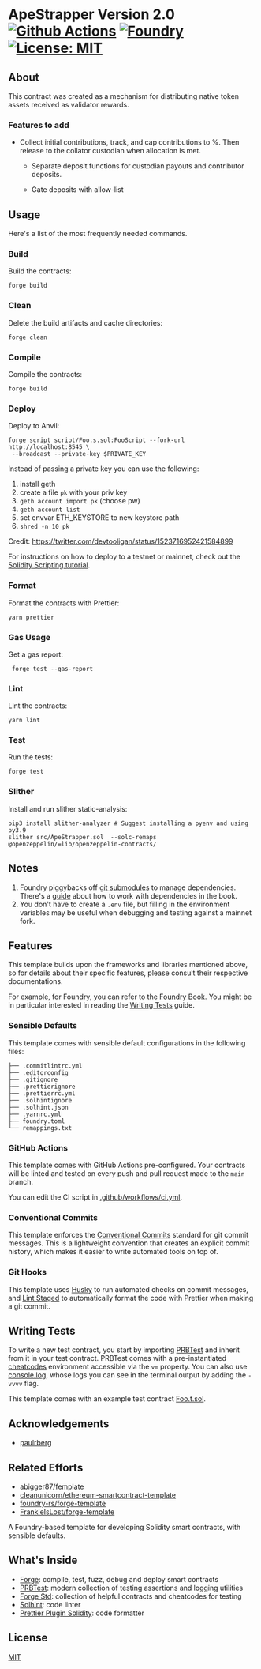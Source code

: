 # ApeStrapper Version 2.0 [![Github Actions][gha-badge]][gha] [![Foundry][foundry-badge]][foundry] [![License: MIT][license-badge]][license]
## About

  This contract was created as a mechanism for distributing native token assets received as validator rewards.
  
### Features to add

  - Collect initial contributions, track, and cap contributions to %. Then release to the collator custodian when allocation is met.
  
    - Separate deposit functions for custodian payouts and contributor deposits.
  
    - Gate deposits with allow-list
  
  
## Usage

Here's a list of the most frequently needed commands.

### Build

Build the contracts:

```
forge build
```

### Clean

Delete the build artifacts and cache directories:

```
forge clean
```

### Compile

Compile the contracts:

```
forge build
```

### Deploy

Deploy to Anvil:

```
forge script script/Foo.s.sol:FooScript --fork-url http://localhost:8545 \
 --broadcast --private-key $PRIVATE_KEY
```

Instead of passing a private key you can use the following:
1. install geth
2. create a file `pk` with your priv key
3. `geth account import pk` (choose pw)
4. `geth account list`
5. set envvar ETH_KEYSTORE to new keystore path
6. `shred -n 10 pk`

Credit: https://twitter.com/devtooligan/status/1523716952421584899

For instructions on how to deploy to a testnet or mainnet, check out the [Solidity Scripting tutorial](https://book.getfoundry.sh/tutorials/solidity-scripting.html).

### Format

Format the contracts with Prettier:

```
yarn prettier
```

### Gas Usage

Get a gas report:

```
 forge test --gas-report
```

### Lint

Lint the contracts:

```
yarn lint
```

### Test

Run the tests:

```
forge test
```
### Slither

Install and run slither static-analysis:
```
pip3 install slither-analyzer # Suggest installing a pyenv and using py3.9
slither src/ApeStrapper.sol  --solc-remaps @openzeppelin/=lib/openzeppelin-contracts/
```

## Notes

1. Foundry piggybacks off [git submodules](https://git-scm.com/book/en/v2/Git-Tools-Submodules) to manage dependencies. There's a [guide](https://book.getfoundry.sh/projects/dependencies.html) about how to work with dependencies in the book.
2. You don't have to create a `.env` file, but filling in the environment variables may be useful when debugging and testing against a mainnet fork.

## Features

This template builds upon the frameworks and libraries mentioned above, so for details about their specific features, please consult their respective documentations.

For example, for Foundry, you can refer to the [Foundry Book](https://book.getfoundry.sh/). You might be in particular interested in reading the [Writing Tests](https://book.getfoundry.sh/forge/writing-tests.html) guide.

### Sensible Defaults

This template comes with sensible default configurations in the following files:

```text
├── .commitlintrc.yml
├── .editorconfig
├── .gitignore
├── .prettierignore
├── .prettierrc.yml
├── .solhintignore
├── .solhint.json
├── .yarnrc.yml
├── foundry.toml
└── remappings.txt
```

### GitHub Actions

This template comes with GitHub Actions pre-configured. Your contracts will be linted and tested on every push and pull
request made to the `main` branch.

You can edit the CI script in [.github/workflows/ci.yml](./.github/workflows/ci.yml).

### Conventional Commits

This template enforces the [Conventional Commits](https://www.conventionalcommits.org/) standard for git commit messages.
This is a lightweight convention that creates an explicit commit history, which makes it easier to write automated
tools on top of.

### Git Hooks

This template uses [Husky](https://github.com/typicode/husky) to run automated checks on commit messages, and [Lint Staged](https://github.com/okonet/lint-staged) to automatically format the code with Prettier when making a git commit.

## Writing Tests

To write a new test contract, you start by importing [PRBTest](https://github.com/paulrberg/prb-test) and inherit from it in your test contract. PRBTest comes with a
pre-instantiated [cheatcodes](https://book.getfoundry.sh/cheatcodes/) environment accessible via the `vm` property. You can also use [console.log](https://book.getfoundry.sh/faq?highlight=console.log#how-do-i-use-consolelog), whose logs you can see in the terminal output by adding the `-vvvv` flag.

This template comes with an example test contract [Foo.t.sol](./test/Foo.t.sol).

## Acknowledgements
- [paulrberg](https://github.com/paulrberg/foundry-template)
## Related Efforts

- [abigger87/femplate](https://github.com/abigger87/femplate)
- [cleanunicorn/ethereum-smartcontract-template](https://github.com/cleanunicorn/ethereum-smartcontract-template)
- [foundry-rs/forge-template](https://github.com/foundry-rs/forge-template)
- [FrankieIsLost/forge-template](https://github.com/FrankieIsLost/forge-template)


[gha]: https://github.com/paulrberg/foundry-template/actions
[gha-badge]: https://github.com/paulrberg/foundry-template/actions/workflows/ci.yml/badge.svg
[foundry]: https://getfoundry.sh/
[foundry-badge]: https://img.shields.io/badge/Built%20with-Foundry-FFDB1C.svg
[license]: https://opensource.org/licenses/MIT
[license-badge]: https://img.shields.io/badge/License-MIT-blue.svg

A Foundry-based template for developing Solidity smart contracts, with sensible defaults.

## What's Inside

- [Forge](https://github.com/foundry-rs/foundry/blob/master/forge): compile, test, fuzz, debug and deploy smart contracts
- [PRBTest](https://github.com/paulrberg/prb-test): modern collection of testing assertions and logging utilities
- [Forge Std](https://github.com/foundry-rs/forge-std): collection of helpful contracts and cheatcodes for testing
- [Solhint](https://github.com/protofire/solhint): code linter
- [Prettier Plugin Solidity](https://github.com/prettier-solidity/prettier-plugin-solidity): code formatter

## License

[MIT](./LICENSE) 

